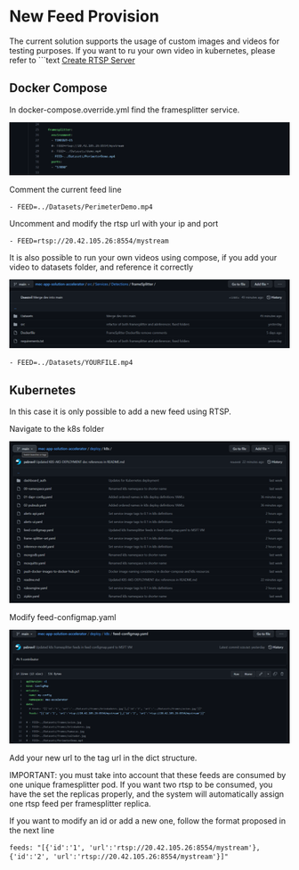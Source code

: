 # New Feed Provision 

The current solution supports the usage of custom images and videos for testing purposes.
If you want to ru your own video in kubernetes, please refer to ```text
[Create RTSP Server](HOW_TO_CREATE_RTSP_SERVER.MD)

## Docker Compose

In docker-compose.override.yml find the framesplitter service.

![plot](./imgs/new-feed/step1-dc.png)

Comment the current feed line

```
- FEED=../Datasets/PerimeterDemo.mp4
```

Uncomment and modify the rtsp url with your ip and port

```
- FEED=rtsp://20.42.105.26:8554/mystream
```

It is also possible to run your own videos using compose, if you add your video to datasets folder, and reference it correctly

![plot](./imgs/new-feed/step2-dc.png)

```
- FEED=../Datasets/YOURFILE.mp4
```


## Kubernetes

In this case it is only possible to add a new feed using RTSP.

Navigate to the k8s folder

![plot](./imgs/new-feed/step1-kb.png)

Modify feed-configmap.yaml

![plot](./imgs/new-feed/step2-kb.png)

Add your new url to the tag url in the dict structure.

IMPORTANT: you must take into account that these feeds are consumed by one unique framesplitter pod. If you want two rtsp to be consumed, you have the set the replicas properly, and the system will automatically assign one rtsp feed per framesplitter replica.

If you want to modify an id or add a new one, follow the format proposed in the next line

```
feeds: "[{'id':'1', 'url':'rtsp://20.42.105.26:8554/mystream'},{'id':'2', 'url':'rtsp://20.42.105.26:8554/mystream'}]"
```

























